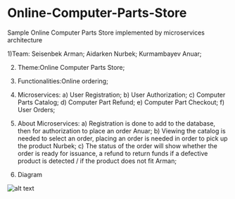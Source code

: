 # Online-Computer-Parts-Store
Sample Online Computer Parts Store implemented by microservices architecture

1)Team:
Seisenbek Arman;
Aidarken Nurbek;
Kurmambayev Anuar;

2) Theme:Online Computer Parts Store;

3) Functionalities:Online ordering;

4) Microservices:
 a) User Registration;
 b) User Authorization;
 c) Computer Parts Catalog;
 d) Computer Part Refund;
 e) Computer Part Checkout;
 f) User Orders;

5) About Microservices:
a) Registration is done to add to the database, then for authorization to place an order Anuar;
b) Viewing the catalog is needed to select an order, placing an order is needed in order to pick up the product Nurbek;
c) The status of the order will show whether the order is ready for issuance, a refund to return funds if a defective product is detected / if the product does not fit Arman;
6) Diagram

![alt text](https://github.com/aydarken/Online-Computer-Parts-Store/blob/master/onlineparts.png?raw=true)
